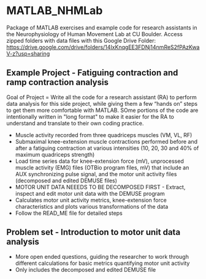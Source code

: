 # MATLAB_NHMLab
Package of MATLAB exercises and example code for research assistants in the Neurophysiology of Human Movement Lab at CU Boulder.
Access zipped folders with data files with this Google Drive Folder: https://drive.google.com/drive/folders/14IxKnqgEE3FDNj14nmReS2fPAzKwaV-z?usp=sharing

Example Project - Fatiguing contraction and ramp contraction analysis
-----------------------------------------------------------------------
Goal of Project = Write all the code for a research assistant (RA) to perform data analysis for this side project, while giving them a few “hands on” steps to get them more comfortable with MATLAB. SOme portions of the code are intentionally written in "long format" to make it easier for the RA to understand and translate to their own coding practice.

-	Muscle activity recorded from three quadriceps muscles (VM, VL, RF)
-	Submaximal knee-extension muscle contractions performed before and after a fatiguing contraction at various intensities (10, 20, 30 and 40% of maximum quadriceps strength)
-	Load time series data for knee-extension force (mV), unprocessed muscle activity (EMG) files (OTBio program files, mV) that include an AUX synchronizing pulse signal, and the motor unit activity files (decomposed and edited DEMUSE files)
-	MOTOR UNIT DATA NEEEDS TO BE DECOMPOSED FIRST - Extract, inspect and edit motor unit data with the DEMUSE program
-	Calculates motor unit activity metrics, knee-extension force characteristics and plots various transformations of the data
-	Follow the READ_ME file for detailed steps


Problem set - Introduction to motor unit data analysis
-----------------------------------------------------------------------
- More open ended questions, guiding the researcher to work through different calculations for basic metrics quantifying motor unit activity
- Only includes the decomposed and edited DEMUSE file
